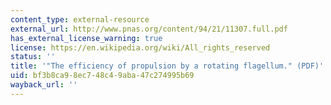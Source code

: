 ```yaml
---
content_type: external-resource
external_url: http://www.pnas.org/content/94/21/11307.full.pdf
has_external_license_warning: true
license: https://en.wikipedia.org/wiki/All_rights_reserved
status: ''
title: '"The efficiency of propulsion by a rotating flagellum." (PDF)'
uid: bf3b8ca9-8ec7-48c4-9aba-47c274995b69
wayback_url: ''
---
```

